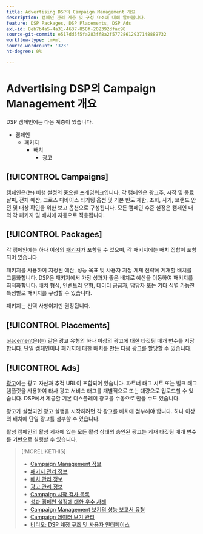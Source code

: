 ```yaml
---
title: Advertising DSP의 Campaign Management 개요
description: 캠페인 관리 계층 및 구성 요소에 대해 알아봅니다.
feature: DSP Packages, DSP Placements, DSP Ads
exl-id: 8eb7b4a5-4a31-4637-858f-202392dfac98
source-git-commit: e517dd5f5fa283ff8a2f57728612937148889732
workflow-type: tm+mt
source-wordcount: '323'
ht-degree: 0%

---
```


# Advertising DSP의 Campaign Management 개요

DSP 캠페인에는 다음 계층이 있습니다.

* 캠페인
   * 패키지
      * 배치
         * 광고
<!-- Do clients think in terms of insertion orders? If yes, then work in the following info.:
In Advertising DSP, an insertion order is represented as a campaign, and line items are represented as packages. Each package includes placements, which can use different strategies and tactics to deliver the line item requirements.
-->

## [!UICONTROL Campaigns]

[캠페인](/help/dsp/campaign-management/campaigns/campaign-about.md)은(는) 비행 설정의 중요한 프레임워크입니다. 각 캠페인은 광고주, 시작 및 종료 날짜, 전체 예산, 크로스 디바이스 타기팅 옵션 및 기본 빈도 제한, 조회, 사기, 브랜드 안전 및 대상 확인을 위한 보고 옵션으로 구성됩니다. 모든 캠페인 수준 설정은 캠페인 내의 각 패키지 및 배치에 자동으로 적용됩니다.

## [!UICONTROL Packages]

각 캠페인에는 하나 이상의 [패키지](/help/dsp/campaign-management/packages/package-about.md)가 포함될 수 있으며, 각 패키지에는 배치 집합이 포함되어 있습니다.

패키지를 사용하여 지정된 예산, 성능 목표 및 사용자 지정 게재 전략에 게재할 배치를 그룹화합니다. DSP은 패키지에서 가장 성과가 좋은 배치로 예산을 이동하여 패키지를 최적화합니다. 배치 형식, 인벤토리 유형, 데이터 공급자, 담당자 또는 기타 식별 가능한 특성별로 패키지를 구성할 수 있습니다.

패키지는 선택 사항이지만 권장됩니다.

## [!UICONTROL Placements]

[placement](/help/dsp/campaign-management/placements/placement-about.md)은(는) 같은 광고 유형의 하나 이상의 광고에 대한 타깃팅 매개 변수를 저장합니다. 단일 캠페인이나 패키지에 대한 배치를 만든 다음 광고를 할당할 수 있습니다.

## [!UICONTROL Ads]

[광고](/help/dsp/campaign-management/ads/ad-about.md)에는 광고 자산과 추적 URL이 포함되어 있습니다. 파트너 태그 시트 또는 벌크 태그 템플릿을 사용하여 타사 광고 서비스 태그를 개별적으로 또는 대량으로 업로드할 수 있습니다. DSP에서 제공할 기본 디스플레이 광고를 수동으로 만들 수도 있습니다.

광고가 설정되면 광고 실행을 시작하려면 각 광고를 배치에 첨부해야 합니다. 하나 이상의 배치에 단일 광고를 첨부할 수 있습니다.

활성 캠페인의 활성 게재에 있는 모든 활성 상태의 승인된 광고는 게재 타깃팅 매개 변수를 기반으로 실행할 수 있습니다.

>[!MORELIKETHIS]
>
>* [Campaign Management 정보](/help/dsp/campaign-management/campaigns/campaign-about.md)
>* [패키지 관리 정보](/help/dsp/campaign-management/packages/package-about.md)
>* [배치 관리 정보](/help/dsp/campaign-management/placements/placement-about.md)
>* [광고 관리 정보](/help/dsp/campaign-management/ads/ad-about.md)
>* [Campaign 시작 검사 목록](/help/dsp/campaign-management/campaign-launch-checklist.md)
>* [성과 캠페인 설정에 대한 우수 사례](/help/dsp/optimization/campaign-best-practices-performance.md)
>* [Campaign Management 보기의 성능 보고서 유형](/help/dsp/campaign-management/reports/campaign-reports-about.md)
>* [Campaign 데이터 보기 관리](/help/dsp/campaign-management/reports/campaign-data-views-manage.md)
>* [비디오: DSP 계정 구조 및 사용자 인터페이스](https://experienceleague.adobe.com/docs/advertising-learn/tutorials/dsp/ui.html)
